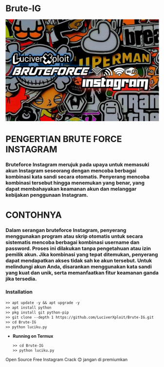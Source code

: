 # Brute-IG
![template_s](https://github.com/LuciverXploit/Brute-IG/blob/main/20240202_172107.jpg)
# PENGERTIAN BRUTE FORCE INSTAGRAM
### Bruteforce Instagram merujuk pada upaya untuk memasuki akun Instagram seseorang dengan mencoba berbagai kombinasi kata sandi secara otomatis. Penyerang mencoba kombinasi tersebut hingga menemukan yang benar, yang dapat membahayakan keamanan akun dan melanggar kebijakan penggunaan Instagram.
# CONTOHNYA
### Dalam serangan bruteforce Instagram, penyerang menggunakan program atau skrip otomatis untuk secara sistematis mencoba berbagai kombinasi username dan password. Proses ini dilakukan tanpa pengetahuan atau izin pemilik akun. Jika kombinasi yang tepat ditemukan, penyerang dapat mendapatkan akses tidak sah ke akun tersebut. Untuk melindungi akun Anda, disarankan menggunakan kata sandi yang kuat dan unik, serta memanfaatkan fitur keamanan ganda jika tersedia.
### Installation

  ```
  >> apt update -y && apt upgrade -y
  >> apt install python
  >> pkg install git python-pip
  >> git clone --depth 1 https://github.com/LuciverXploit/Brute-IG.git
  >> cd Brute-IG
  >> python luciku.py
  ```
  - **Running on Termux**
  
    ```
    >> cd Brute-IG
    >> python luciku.py
    ```
Open Source Free Instagram Crack 😊 jangan di premiumkan
